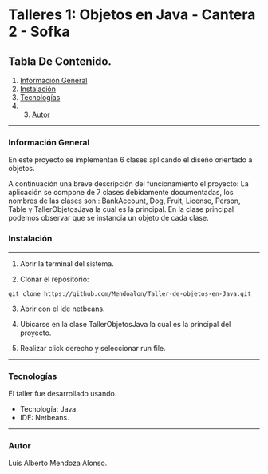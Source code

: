 # Talleres 1: Objetos en Java - Cantera 2 - Sofka


## Tabla De Contenido.
1. [Información General](#informacion-general)
2. [Instalación](#instalación)
3. [Tecnologías](#tecnologías)
4. 3. [Autor](#autor)

-----------------------------------------------------------------------------------------------------------------------------------------------------------------------

### Información General

En este proyecto se implementan 6 clases aplicando el diseño orientado a objetos.

A continuación una breve descripción del funcionamiento el proyecto:
La aplicación se compone de 7 clases debidamente documentadas, los nombres de las clases son:: BankAccount, Dog, Fruit, License, Person, Table y TallerObjetosJava la cual es la principal.
En la clase principal podemos observar que se instancia un objeto de cada clase.


### Instalación
------------------------------------------------------------------------------------------------------------------------
1. Abrir la terminal del sistema.

2. Clonar el repositorio:
```
git clone https://github.com/Mendoalon/Taller-de-objetos-en-Java.git
 ```
3. Abrir con el ide netbeans.

4. Ubicarse en la clase TallerObjetosJava la cual es la principal del proyecto.

5. Realizar click derecho y seleccionar run file.

------------------------------------------------------------------------------------------------------------------------
### Tecnologías

El taller fue desarrollado usando.
   - Tecnología: Java.
   - IDE: Netbeans.

------------------------------------------------------------------------------------------------------------------------

### Autor  
 Luis Alberto Mendoza Alonso.
